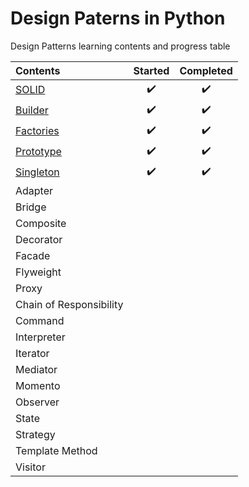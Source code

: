 # Design Paterns in Python #

Design Patterns learning contents and progress table

| Contents   |      Started      |  Completed |
|:----------|:-------------:|:------:|
| [SOLID](https://github.com/mnislam01/DesignPatternsPython/tree/master/Udemy/Course01/chapter01-SOLID) |  :heavy_check_mark: | :heavy_check_mark: |
| [Builder](https://github.com/mnislam01/DesignPatternsPython/tree/master/Udemy/Course01/chapter02-Builder) |    :heavy_check_mark:   |   :heavy_check_mark: |
| [Factories](https://github.com/mnislam01/DesignPatternsPython/tree/master/Udemy/Course01/chapter03-Factories) | :heavy_check_mark:  |  :heavy_check_mark:  |
| [Prototype](https://github.com/mnislam01/DesignPatternsPython/tree/master/Udemy/Course01/chapter04-Prototype) | :heavy_check_mark: |  :heavy_check_mark:  |
| [Singleton](https://github.com/mnislam01/DesignPatternsPython/tree/master/Udemy/Course01/chapter05-Singleton)|  :heavy_check_mark:  | :heavy_check_mark:  |
| Adapter| | |
| Bridge | | |
| Composite | | |
| Decorator | | |
| Facade | | |
| Flyweight | | |
| Proxy | | |
| Chain of Responsibility | | |
| Command | | |
| Interpreter | | |
| Iterator | | |
| Mediator | | |
| Momento | | |
| Observer | | |
| State | | |
| Strategy | | |
| Template Method | | |
| Visitor | | |
